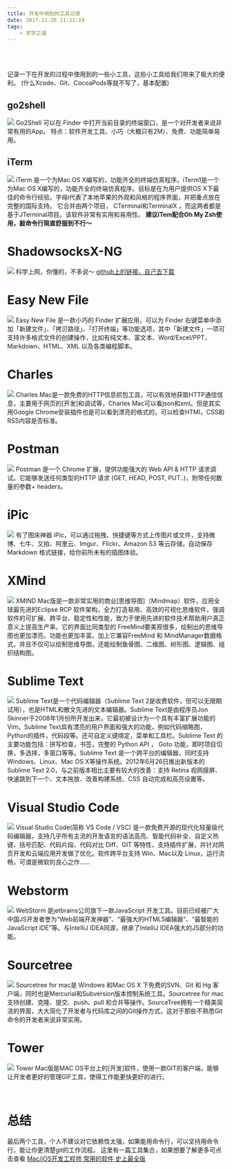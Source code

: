 ```yaml
---
title: 开发中用到的工具记录
date: 2017-11-26 11:21:19
tags: 
    - 求学之道
---
```


<br/>
<br/>

 记录一下在开发的过程中使用到的一些小工具，这些小工具给我们带来了极大的便利。
 (什么Xcode、Git、CocoaPods等就不写了，基本配置)
 
 
## go2shell
![](https://ws4.sinaimg.cn/large/006tNbRwgy1fxi28t8i2dj307q060t9s.jpg)
Go2Shell 可以在 Finder 中打开当前目录的终端窗口，是一个对开发者来说非常有用的App。
特点：软件开发工具、小巧（大概只有2M）、免费、功能简单易用。
<br>

## iTerm
![](https://ws3.sinaimg.cn/large/006tNbRwgy1fxi20bb38fj305w052mx5.jpg)
iTerm 是一个为Mac OS X编写的，功能齐全的终端仿真程序。iTerm1是一个为Mac OS X编写的，功能齐全的终端仿真程序。目标是在为用户提供OS X下最佳的命令行经验。字母i代表了本地苹果的外观和风格的程序界面，并把重点放在完整的国际支持。 它合并由两个项目， CTerminal和TerminalX ，而这两者都是基于JTerminal项目。该软件非常有实用和易用性。
**建议iTem配合Oh My Zsh使用，敲命令行简直舒服到不行～**
<br>


# ShadowsocksX-NG
![](https://ws4.sinaimg.cn/large/006tNbRwgy1fxi26q9kdfj305k05kjrt.jpg)
科学上网，你懂的，不多说～
[github上的链接，自己去下载](https://github.com/shadowsocks/ShadowsocksX-NG)
<br>


# Easy New File
![](https://ws1.sinaimg.cn/large/006tNbRwgy1fxi24jmshvj307b05pjrh.jpg)
Easy New File 是一款小巧的 Finder 扩展应用，可以为 Finder 右键菜单中添加「新建文件」、「拷贝路径」、「打开终端」等功能选项，其中「新建文件」一项可支持许多格式文件的创建操作，比如有纯文本、富文本、Word/Excel/PPT、Markdown、HTML、XML 以及各类编程脚本。
<br>


# Charles
![](https://ws4.sinaimg.cn/large/006tNbRwgy1fxi1y64vzrj30mk08qjwv.jpg)
Charles Mac是一款免费的HTTP信息抓包工具，可以有效地获取HTTP通信信息，主要用于网页的[开发]和调试等，Charles Mac可以看json和xml。但是其实用Google Chrome安装插件也是可以看到漂亮的格式的，可以检查HTMl，CSS和RSS内容是否标准。
<br>


# Postman
![](https://ws2.sinaimg.cn/large/006tNbRwgy1fxi215s278j309408sabi.jpg)
Postman 是一个 Chrome 扩展，提供功能强大的 Web API & HTTP 请求调试。它能够发送任何类型的HTTP 请求 (GET, HEAD, POST, PUT..)，附带任何数量的参数+ headers。
<br>

# iPic
![](https://ws4.sinaimg.cn/large/006tNbRwgy1fxi243wo8aj306405jmxq.jpg)
有了图床神器 iPic，可以通过拖拽、快捷键等方式上传图片或文件，支持微博、七牛、又拍、阿里云、Imgur、Flickr、Amazon S3 等云存储，自动保存 Markdown 格式链接，给你前所未有的插图体验。
<br>


# XMind
![](https://ws3.sinaimg.cn/large/006tNbRwgy1fxi1x2k1etj306705ejrx.jpg)
XMIND Mac版是一款非常实用的商业[思维导图]（Mindmap）软件，应用全球最先进的Eclipse RCP 软件架构，全力打造易用、高效的可视化思维软件，强调软件的可扩展、跨平台、稳定性和性能，致力于使用先进的软件技术帮助用户真正意义上提高生产率。它的界面比同类型的 FreeMind要美观很多，绘制出的思维导图也更加漂亮，功能也更加丰富。加上它兼容FreeMind 和 MindManager数据格式，并且不仅可以绘制思维导图，还能绘制鱼骨图、二维图、树形图、逻辑图、组织结构图。
<br>


# Sublime Text
![](https://ws2.sinaimg.cn/large/006tNbRwgy1fxi1zdcqmej306005aaaa.jpg)
Sublime Text是一个代码编辑器（Sublime Text 2是收费软件，但可以无限期试用），也是HTML和散文先进的文本编辑器。Sublime Text是由程序员Jon Skinner于2008年1月份所开发出来，它最初被设计为一个具有丰富扩展功能的Vim。Sublime Text具有漂亮的用户界面和强大的功能，例如代码缩略图，Python的插件，代码段等。还可自定义键绑定，菜单和工具栏。Sublime Text 的主要功能包括：拼写检查，书签，完整的 Python API ， Goto 功能，即时项目切换，多选择，多窗口等等。Sublime Text 是一个跨平台的编辑器，同时支持Windows、Linux、Mac OS X等操作系统。2012年6月26日推出新版本的Sublime Text 2.0，与之前版本相比主要有较大的改善：支持 Retina 视网膜屏、快速跳到下一个、文本拖放、改善构建系统、CSS 自动完成和高亮设置等。
<br>


# Visual Studio Code
![](https://ws1.sinaimg.cn/large/006tNbRwgy1fxi1zwae99j305g0593z1.jpg)
Visual Studio Code(简称 VS Code / VSC) 是一款免费开源的现代化轻量级代码编辑器，支持几乎所有主流的开发语言的语法高亮、智能代码补全、自定义热键、括号匹配、代码片段、代码对比 Diff、GIT 等特性，支持插件扩展，并针对网页开发和云端应用开发做了优化。软件跨平台支持 Win、Mac以及 Linux，运行流畅，可谓是微软的良心之作……
<br>


# Webstorm
![](https://ws2.sinaimg.cn/large/006tNbRwgy1fxi2333tllj304c03vq35.jpg)
WebStorm 是jetbrains公司旗下一款JavaScript 开发工具。目前已经被广大中国JS开发者誉为“Web前端开发神器”、“最强大的HTML5编辑器”、“最智能的JavaScript IDE”等。与IntelliJ IDEA同源，继承了IntelliJ IDEA强大的JS部分的功能。
<br>


# Sourcetree 
![](https://ws1.sinaimg.cn/large/006tNbRwgy1fxi21p12vwj306505o3yz.jpg)
Sourcetree for mac是 Windows 和Mac OS X 下免费的SVN、Git 和 Hg 客户端，同时也是Mercurial和Subversion版本控制系统工具。Sourcetree for mac支持创建、克隆、提交、push、pull 和合并等操作。SourceTree拥有一个精美简洁的界面，大大简化了开发者与代码库之间的Git操作方式，这对于那些不熟悉Git命令的开发者来说非常实用。
<br>


# Tower
![](https://ws1.sinaimg.cn/large/006tNbRwgy1fxi21zw9c2j306a05l74t.jpg)
Tower Mac版是MAC OS平台上的[开发]软件，使用一款GIT的客户端，能够让开发者更好的管理GIF工具，使得工作能更快更好的进行。
<br>

<br>

# 总结
最后两个工具，个人不建议对它依赖性太强，如果能用命令行，可以坚持用命令行，能让你更清楚git的工作流程。
这里有一篇工具集合，如果想要了解更多可点击查看
[Mac/iOS开发工程师 常用的软件 史上最全版](https://www.jianshu.com/p/ec770c8a5035)


